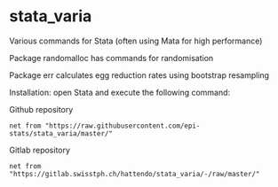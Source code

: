 # stata_varia
Various commands for Stata (often using Mata for high performance)

Package randomalloc has commands for randomisation

Package err calculates egg reduction rates using bootstrap resampling

Installation: open Stata and execute the following command:

Github repository
```
net from "https://raw.githubusercontent.com/epi-stats/stata_varia/master/"
```

Gitlab repository
```
net from "https://gitlab.swisstph.ch/hattendo/stata_varia/-/raw/master/"
```
